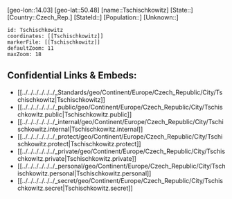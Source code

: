 ﻿---
location: [50.48,14.03]
mapzoom: [7,12] 
mapmarker: city 
type: City
tags:
- geo/City


SpocWebEntityId: 35026
isDeleted: false
confidential: public

---
[geo-lon::14.03]
[geo-lat::50.48]
[name::Tschischkowitz]
[State::]
[Country::Czech_Rep.]
[StateId::]
[Population::]
[Unknown::]


```leaflet
id: Tschischkowitz
coordinates: [[Tschischkowitz]]
markerFile: [[Tschischkowitz]]
defaultZoom: 11 
maxZoom: 18
```


## Confidential Links & Embeds: 
- [[../../../../../../_Standards/geo/Continent/Europe/Czech_Republic/City/Tschischkowitz|Tschischkowitz]] 
- [[../../../../../../_public/geo/Continent/Europe/Czech_Republic/City/Tschischkowitz.public|Tschischkowitz.public]] 
- [[../../../../../../_internal/geo/Continent/Europe/Czech_Republic/City/Tschischkowitz.internal|Tschischkowitz.internal]] 
- [[../../../../../../_protect/geo/Continent/Europe/Czech_Republic/City/Tschischkowitz.protect|Tschischkowitz.protect]] 
- [[../../../../../../_private/geo/Continent/Europe/Czech_Republic/City/Tschischkowitz.private|Tschischkowitz.private]] 
- [[../../../../../../_personal/geo/Continent/Europe/Czech_Republic/City/Tschischkowitz.personal|Tschischkowitz.personal]] 
- [[../../../../../../_secret/geo/Continent/Europe/Czech_Republic/City/Tschischkowitz.secret|Tschischkowitz.secret]] 
